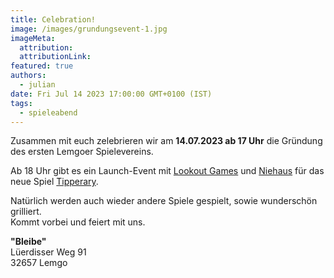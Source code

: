 ```yaml
---
title: Celebration!
image: /images/grundungsevent-1.jpg
imageMeta:
  attribution:
  attributionLink:
featured: true
authors:
  - julian
date: Fri Jul 14 2023 17:00:00 GMT+0100 (IST)
tags:
  - spieleabend
---
```


Zusammen mit euch zelebrieren wir am __14.07.2023 ab 17 Uhr__ die Gründung des ersten Lemgoer Spielevereins.

Ab 18 Uhr gibt es ein Launch-Event mit <a href="https://lookout-spiele.de">Lookout Games</a> und <a href="https://niehaus-lemgo.de/">Niehaus</a> für das neue Spiel <a href="https://lookout-spiele.de/de/games/tipperary.html">Tipperary</a>.

Natürlich werden auch wieder andere Spiele gespielt, sowie wunderschön grilliert.<br>
Kommt vorbei und feiert mit uns.

__"Bleibe"__<br>
Lüerdisser Weg 91<br>
32657 Lemgo
